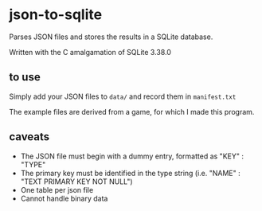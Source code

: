 # json-to-sqlite
Parses JSON files and stores the results in a SQLite database.

Written with the C amalgamation of SQLite 3.38.0

## to use

Simply add your JSON files to `data/` and record them in `manifest.txt`

The example files are derived from a game, for which I made this program.

## caveats

- The JSON file must begin with a dummy entry, formatted as "KEY" : "TYPE"
- The primary key must be identified in the type string (i.e. "NAME" : "TEXT PRIMARY KEY NOT NULL")
- One table per json file
- Cannot handle binary data
